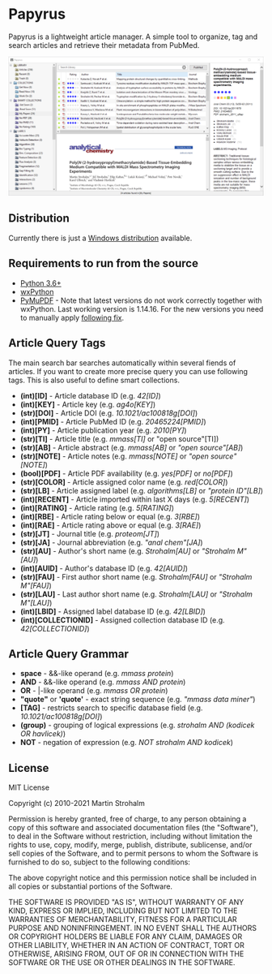 # Papyrus

Papyrus is a lightweight article manager. A simple tool to organize, tag and search articles and retrieve their metadata
from PubMed.

![Screenshot](https://raw.githubusercontent.com/xxao/papyrus/master/dist/screenshot.png)


## Distribution
Currently there is just a [Windows distribution](dist/) available.


## Requirements to run from the source

- [Python 3.6+](https://www.python.org)
- [wxPython](https://pypi.org/project/wxPython/)
- [PyMuPDF](https://pypi.org/project/PyMuPDF/) - Note that latest versions do not work correctly together with wxPython.
  Last working version is 1.14.16. For the new versions you need to manually apply
  [following fix](https://github.com/wxWidgets/Phoenix/issues/1350).


## Article Query Tags

The main search bar searches automatically within several fiends of articles. If you want to create more precise query
you can use following tags. This is also useful to define smart collections.

- **(int)[ID]** - Article database ID (e.g. *42[ID]*)
- **(int)[KEY]** - Article key (e.g. *ag4o[KEY]*)
- **(str)[DOI]** - Article DOI (e.g. *10.1021/ac100818g[DOI]*)
- **(int)[PMID]** - Article PubMed ID (e.g. *20465224[PMID]*)
- **(int)[PY]** - Article publication year (e.g. *2010[PY]*)
- **(str)[TI]** - Article title (e.g. *mmass[TI]* or "open source"[TI])
- **(str)[AB]** - Article abstract (e.g. *mmass[AB]* or *"open source"[AB]*)
- **(str)[NOTE]** - Article notes (e.g. *mmass[NOTE]* or *"open source"[NOTE]*)
- **(bool)[PDF]** - Article PDF availability (e.g. *yes[PDF]* or *no[PDF]*)
- **(str)[COLOR]** - Article assigned color name (e.g. *red[COLOR]*)
- **(str)[LB]** - Article assigned label (e.g. *algorithms[LB]* or *"protein ID"[LB]*)
- **(int)[RECENT]** - Article imported within last X days (e.g. *5[RECENT]*)
- **(int)[RATING]** - Article rating (e.g. *5[RATING]*)
- **(int)[RBE]** - Article rating below or equal (e.g. *3[RBE]*)
- **(int)[RAE]** - Article rating above or equal (e.g. *3[RAE]*)
- **(str)[JT]** - Journal title (e.g. *proteom[JT]*)
- **(str)[JA]** - Journal abbreviation (e.g. *"anal chem"[JA]*)
- **(str)[AU]** - Author's short name (e.g. *Strohalm[AU]* or *"Strohalm M"[AU]*)
- **(int)[AUID]** - Author's database ID (e.g. *42[AUID]*)
- **(str)[FAU]** - First author short name (e.g. *Strohalm[FAU]* or *"Strohalm M"[FAU]*)
- **(str)[LAU]** - Last author short name (e.g. *Strohalm[LAU]* or *"Strohalm M"[LAU]*)
- **(int)[LBID]** - Assigned label database ID (e.g. *42[LBID]*)
- **(int)[COLLECTIONID]** - Assigned collection database ID (e.g. *42[COLLECTIONID]*)


## Article Query Grammar

- **space** - &&-like operand (e.g. *mmass protein*)
- **AND** - &&-like operand (e.g. *mmass AND protein*)
- **OR** - |-like operand (e.g. *mmass OR protein*)
- **"quote"** or **'quote'** - exact string sequence (e.g. *"mmass data miner"*)
- **[TAG]** - restricts search to specific database field (e.g. *10.1021/ac100818g[DOI]*)
- **(group)** - grouping of logical expressions (e.g. *strohalm AND (kodicek OR havlicek)*)
- **NOT** - negation of expression (e.g. *NOT strohalm AND kodicek*)


## License

MIT License

Copyright (c) 2010-2021 Martin Strohalm

Permission is hereby granted, free of charge, to any person obtaining a copy
of this software and associated documentation files (the "Software"), to deal
in the Software without restriction, including without limitation the rights
to use, copy, modify, merge, publish, distribute, sublicense, and/or sell
copies of the Software, and to permit persons to whom the Software is
furnished to do so, subject to the following conditions:

The above copyright notice and this permission notice shall be included in all
copies or substantial portions of the Software.

THE SOFTWARE IS PROVIDED "AS IS", WITHOUT WARRANTY OF ANY KIND, EXPRESS OR
IMPLIED, INCLUDING BUT NOT LIMITED TO THE WARRANTIES OF MERCHANTABILITY,
FITNESS FOR A PARTICULAR PURPOSE AND NONINFRINGEMENT. IN NO EVENT SHALL THE
AUTHORS OR COPYRIGHT HOLDERS BE LIABLE FOR ANY CLAIM, DAMAGES OR OTHER
LIABILITY, WHETHER IN AN ACTION OF CONTRACT, TORT OR OTHERWISE, ARISING FROM,
OUT OF OR IN CONNECTION WITH THE SOFTWARE OR THE USE OR OTHER DEALINGS IN THE
SOFTWARE.

